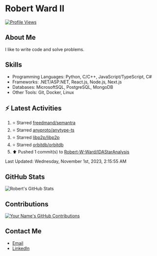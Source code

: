 
# Robert Ward II

[![Profile Views](https://komarev.com/ghpvc/?username=Robert-W-Ward)](https://github.com/Robert-W-Ward)

## About Me
I like to write code and solve problems.

## Skills
- Programming Languages: Python, C/C++, JavaScript/TypeScript, C#
- Frameworks: .NET/ASP.NET, React.js, Node.js, Next.js
- Databases: MicrosoftSQL, PostgreSQL, MongoDB
- Other Tools: Git, Docker, Linux

## :zap: Latest Activities
<!--RECENT_ACTIVITY:start-->
1. ⭐ Starred [freedmand/semantra](https://github.com/freedmand/semantra)
2. ⭐ Starred [anyproto/anytype-ts](https://github.com/anyproto/anytype-ts)
3. ⭐ Starred [libp2p/libp2p](https://github.com/libp2p/libp2p)
4. ⭐ Starred [orbitdb/orbitdb](https://github.com/orbitdb/orbitdb)
5. ⬆️ Pushed 1 commit(s) to [Robert-W-Ward/IDAStarAnalysis](https://github.com/Robert-W-Ward/IDAStarAnalysis)
<!--RECENT_ACTIVITY:end-->

<!--RECENT_ACTIVITY:last_update-->
Last Updated: Wednesday, November 1st, 2023, 2:15:55 AM
<!--RECENT_ACTIVITY:last_update_end-->

<!--END_SECTIN:activity-->
## GitHub Stats
![Robert's GitHub Stats](https://github-readme-stats.vercel.app/api?username=Robert-W-Ward&show_icons=true&theme=radical)

## Contributions
[![Your Name's GitHub Contributions](https://github-readme-streak-stats.herokuapp.com/?user=Robert-W-Ward&theme=radical)](https://github.com/your-username)

## Contact Me
- [Email](mailto:robertwesleyward2019@gmail.com)
- [LinkedIn](https://linkedin.com/in/https://www.linkedin.com/in/robert-ward-ii/)
